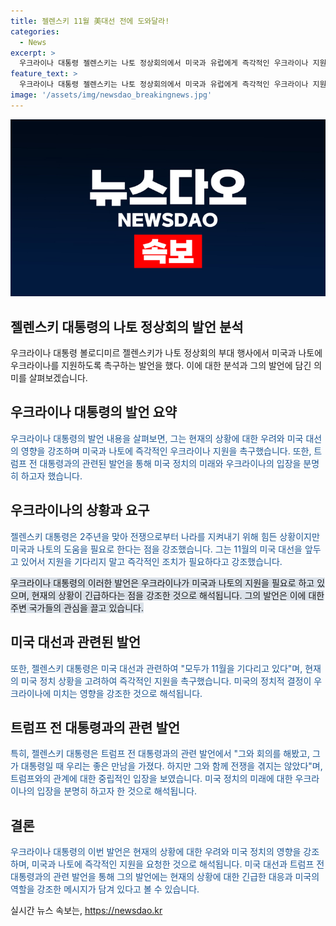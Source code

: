 ```yaml
---
title: 젤렌스키 11월 美대선 전에 도와달라!
categories:
  - News
excerpt: >
  우크라이나 대통령 젤렌스키는 나토 정상회의에서 미국과 유럽에게 즉각적인 우크라이나 지원을 요구하며, 11월 대선을 기다리지 말라고 촉구했다. 또한, 트럼프 전 대통령과의 관련하여 그가 대통령이 되면 어떻게 행동할지 알 수 없다고 말했으며, 트럼프가 전쟁을 어떻게 끝낼지에 대한 구체적 계획을 요구했다. 이는 현재의 정세와 미래에 대한 우크라이나 대통령의 우려를 반영하는 발언이었다.
feature_text: >
  우크라이나 대통령 젤렌스키는 나토 정상회의에서 미국과 유럽에게 즉각적인 우크라이나 지원을 요구하며, 11월 대선을 기다리지 말라고 촉구했다. 또한, 트럼프 전 대통령과의 관련하여 그가 대통령이 되면 어떻게 행동할지 알 수 없다고 말했으며, 트럼프가 전쟁을 어떻게 끝낼지에 대한 구체적 계획을 요구했다. 이는 현재의 정세와 미래에 대한 우크라이나 대통령의 우려를 반영하는 발언이었다.
image: '/assets/img/newsdao_breakingnews.jpg'
---
```


<p><img src="/assets/img/newsdao_breakingnews.jpg" alt="bookingtag 속보" /></p>

<h2>젤렌스키 대통령의 나토 정상회의 발언 분석</h2>

<p data-ke-size="size16">우크라이나 대통령 볼로디미르 젤렌스키가 나토 정상회의 부대 행사에서 미국과 나토에 우크라이나를 지원하도록 촉구하는 발언을 했다. 이에 대한 분석과 그의 발언에 담긴 의미를 살펴보겠습니다.</p>

<h2 data-ke-size="size26">우크라이나 대통령의 발언 요약</h2>

<p><span style="color: #1a5490;">우크라이나 대통령의 발언 내용을 살펴보면, 그는 현재의 상황에 대한 우려와 미국 대선의 영향을 강조하며 미국과 나토에 즉각적인 우크라이나 지원을 촉구했습니다. 또한, 트럼프 전 대통령과의 관련된 발언을 통해 미국 정치의 미래와 우크라이나의 입장을 분명히 하고자 했습니다.</span></p>

<h2 data-ke-size="size26">우크라이나의 상황과 요구</h2>

<p><span style="color: #1a5490;">젤렌스키 대통령은 2주년을 맞아 전쟁으로부터 나라를 지켜내기 위해 힘든 상황이지만 미국과 나토의 도움을 필요로 한다는 점을 강조했습니다. 그는 11월의 미국 대선을 앞두고 있어서 지원을 기다리지 말고 즉각적인 조치가 필요하다고 강조했습니다.</span></p>

<p><span style="background-color: #21538527;">우크라이나 대통령의 이러한 발언은 우크라이나가 미국과 나토의 지원을 필요로 하고 있으며, 현재의 상황이 긴급하다는 점을 강조한 것으로 해석됩니다. 그의 발언은 이에 대한 주변 국가들의 관심을 끌고 있습니다.</span></p>

<h2 data-ke-size="size26">미국 대선과 관련된 발언</h2>

<p><span style="color: #1a5490;">또한, 젤렌스키 대통령은 미국 대선과 관련하여 "모두가 11월을 기다리고 있다"며, 현재의 미국 정치 상황을 고려하여 즉각적인 지원을 촉구했습니다. 미국의 정치적 결정이 우크라이나에 미치는 영향을 강조한 것으로 해석됩니다.</span></p>

<h2 data-ke-size="size26">트럼프 전 대통령과의 관련 발언</h2>

<p><span style="color: #1a5490;">특히, 젤렌스키 대통령은 트럼프 전 대통령과의 관련 발언에서 "그와 회의를 해봤고, 그가 대통령일 때 우리는 좋은 만남을 가졌다. 하지만 그와 함께 전쟁을 겪지는 않았다"며, 트럼프와의 관계에 대한 중립적인 입장을 보였습니다. 미국 정치의 미래에 대한 우크라이나의 입장을 분명히 하고자 한 것으로 해석됩니다.</span></p>

<h2 data-ke-size="size26">결론</h2>

<p><span style="color: #1a5490;">우크라이나 대통령의 이번 발언은 현재의 상황에 대한 우려와 미국 정치의 영향을 강조하며, 미국과 나토에 즉각적인 지원을 요청한 것으로 해석됩니다. 미국 대선과 트럼프 전 대통령과의 관련 발언을 통해 그의 발언에는 현재의 상황에 대한 긴급한 대응과 미국의 역할을 강조한 메시지가 담겨 있다고 볼 수 있습니다.</span></p>
실시간 뉴스 속보는, <a href="https://newsdao.kr" rel="dofollow">https://newsdao.kr</a>


